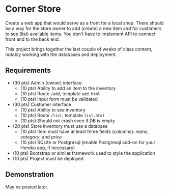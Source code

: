 # Corner Store

Create a web app that would serve as a front for a local shop. There should be a way for the store owner to add (create) a new item and for customers to see (list) available items. You don't have to implement API to connect front and to the back end.

This project brings together the last couple of weeks of class content, notably working with the databases and deployment.

## Requirements

* (30 pts) Admin (owner) interface
  * (10 pts) Ability to add an item to the inventory
  * (10 pts) Route `/add`, template `add.html`
  * (10 pts) Input form must be validated
* (30 pts) Customer interface
  * (10 pts) Ability to see inventory
  * (10 pts) Route `/list`, template `list.html`
  * (10 pts) Should not crash even if DB is empty
* (20 pts) Store inventory must use a database
  * (10 pts) Item must have at least three fields (columns): *name*, *category*, and *price*
  * (10 pts) SQLite or Postgresql (enable Postgresql add-on for your Heroku app, if necessary)
* (10 pts) Bootstrap or similar framework used to style the application
* (10 pts) Project must be deployed

## Demonstration

May be posted later.